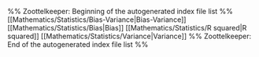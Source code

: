 %% Zoottelkeeper: Beginning of the autogenerated index file list  %%
 [[Mathematics/Statistics/Bias-Variance|Bias-Variance]]
 [[Mathematics/Statistics/Bias|Bias]]
 [[Mathematics/Statistics/R squared|R squared]]
 [[Mathematics/Statistics/Variance|Variance]]
%% Zoottelkeeper: End of the autogenerated index file list  %%
